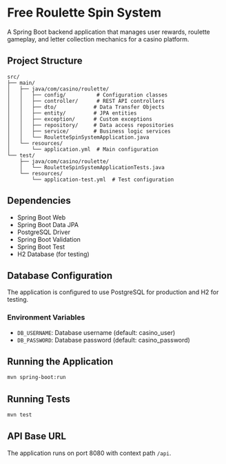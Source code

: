 # Free Roulette Spin System

A Spring Boot backend application that manages user rewards, roulette gameplay, and letter collection mechanics for a casino platform.

## Project Structure

```
src/
├── main/
│   ├── java/com/casino/roulette/
│   │   ├── config/          # Configuration classes
│   │   ├── controller/      # REST API controllers
│   │   ├── dto/            # Data Transfer Objects
│   │   ├── entity/         # JPA entities
│   │   ├── exception/      # Custom exceptions
│   │   ├── repository/     # Data access repositories
│   │   ├── service/        # Business logic services
│   │   └── RouletteSpinSystemApplication.java
│   └── resources/
│       └── application.yml  # Main configuration
└── test/
    ├── java/com/casino/roulette/
    │   └── RouletteSpinSystemApplicationTests.java
    └── resources/
        └── application-test.yml  # Test configuration
```

## Dependencies

- Spring Boot Web
- Spring Boot Data JPA
- PostgreSQL Driver
- Spring Boot Validation
- Spring Boot Test
- H2 Database (for testing)

## Database Configuration

The application is configured to use PostgreSQL for production and H2 for testing.

### Environment Variables

- `DB_USERNAME`: Database username (default: casino_user)
- `DB_PASSWORD`: Database password (default: casino_password)

## Running the Application

```bash
mvn spring-boot:run
```

## Running Tests

```bash
mvn test
```

## API Base URL

The application runs on port 8080 with context path `/api`.